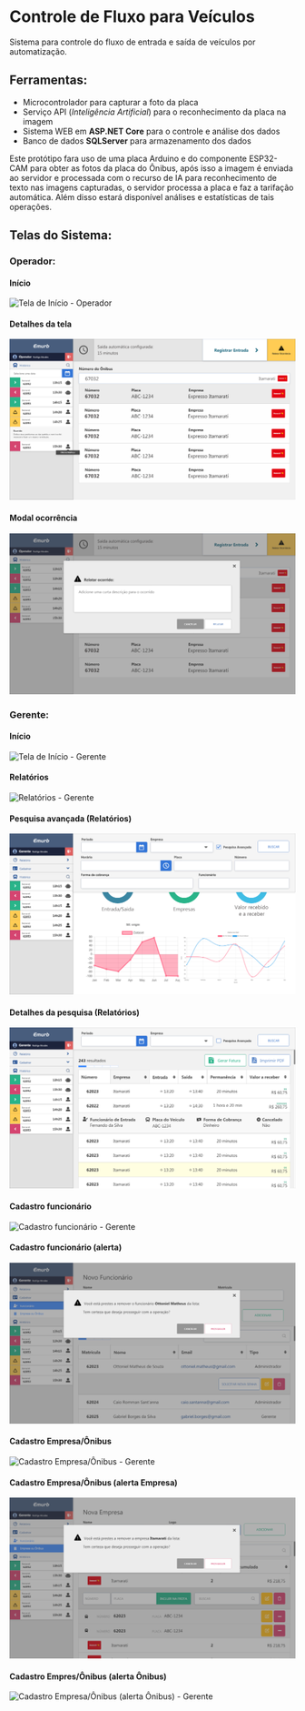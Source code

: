 # Controle de Fluxo para Veículos
Sistema para controle do fluxo de entrada e saída de veículos por automatização.

## Ferramentas:

* Microcontrolador para capturar a foto da placa 
* Serviço API (_Inteligência Artificial_) para o reconhecimento da placa na imagem
* Sistema WEB em **ASP.NET Core** para o controle e análise dos dados
* Banco de dados **SQLServer** para armazenamento dos dados

Este protótipo fara uso de uma placa Arduino e do componente ESP32-CAM para obter as fotos da placa do Ônibus, após isso a imagem é enviada ao servidor e processada com o recurso de IA para reconhecimento de texto nas imagens capturadas, o servidor processa a placa e faz a tarifação automática. Além disso estará disponível análises e estatísticas de tais operações.

## Telas do Sistema:

### Operador:

#### Início
<img src="/Design/Início - Operador.png" alt="Tela de Início - Operador"/>

#### Detalhes da tela
<img src="/Design/Detalhes - Operador.png" alt="Detalhes da Tela - Operador"/>

#### Modal ocorrência
<img src="/Design/Modal Ocorrência - Operador.png" alt="Modal Ocorrência - Operador"/>

### Gerente:

#### Início
<img src="/Design/Início - Gerente.png" alt="Tela de Início - Gerente"/>

#### Relatórios
<img src="/Design/Relatórios - Gerente.png" alt="Relatórios - Gerente"/>

#### Pesquisa avançada (Relatórios)
<img src="/Design/Pesquisa Avançada Relatórios - Gerente.png" alt="Pesquisa avançada (Relatórios) - Gerente"/>

#### Detalhes da pesquisa (Relatórios)
<img src="/Design/Detalhes da Pesquisa - Gerente.png" alt="Detalhes da pesquisa (Relatórios) - Gerente"/>

#### Cadastro funcionário
<img src="/Design/Cadastro Funcionário - Gerente.png" alt="Cadastro funcionário - Gerente"/>

#### Cadastro funcionário (alerta)
<img src="/Design/Cadastro Funcionário (Tela alerta apagar funcionário) - Gerente.png" alt="Cadastro funcionário (alerta) - Gerente"/>

#### Cadastro Empresa/Ônibus
<img src="/Design/Cadastro Empresa-Ônibus - Gerente.png" alt="Cadastro Empresa/Ônibus - Gerente"/>

#### Cadastro Empresa/Ônibus (alerta Empresa)
<img src="/Design/Cadastro Empresa (Tela alerta apagar empresa) - Gerente.png" alt="Cadastro Empresa/Ônibus (alerta Empresa) - Gerente"/>

#### Cadastro Empres/Ônibus (alerta Ônibus)
<img src="/Design/Cadastro Empresa (Tela alerta apagar ônibus) - Gerente.png" alt="Cadastro Empresa/Ônibus (alerta Ônibus) - Gerente"/>

